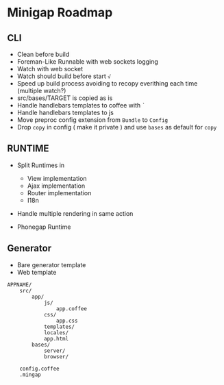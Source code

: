 # Minigap Roadmap

## CLI

- Clean before build
- Foreman-Like Runnable with web sockets logging
- Watch with web socket
- Watch should build before start `√`
- Speed up build process avoiding to recopy everithing each time (multiple watch?)
- src/bases/TARGET is copied as is
- Handle handlebars templates to coffee with _`_
- Handle handlebars templates to js
- Move preproc config extension from `Bundle` to `Config`
- Drop `copy` in config ( make it private ) and use `bases` as default for `copy`

## RUNTIME

- Split Runtimes in
	- View implementation
	- Ajax implementation
	- Router implementation
	- I18n

- Handle multiple rendering in same action
- Phonegap Runtime

## Generator

- Bare generator template
- Web template

```
APPNAME/
	src/
		app/
			js/
				app.coffee
			css/
				app.css
			templates/
			locales/
			app.html
		bases/
			server/
			browser/

	config.coffee
	.mingap
```